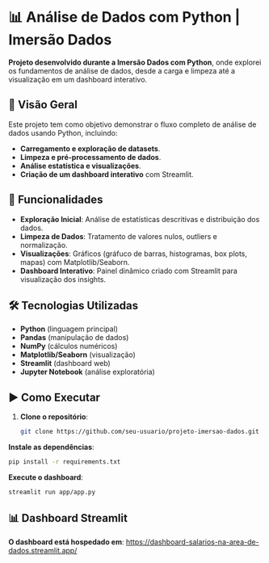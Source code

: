 # 📊 Análise de Dados com Python | Imersão Dados

**Projeto desenvolvido durante a Imersão Dados com Python**, onde explorei os fundamentos de análise de dados, desde a carga e limpeza até a visualização em um dashboard interativo.

## 🚀 Visão Geral
Este projeto tem como objetivo demonstrar o fluxo completo de análise de dados usando Python, incluindo:
- **Carregamento e exploração de datasets**.
- **Limpeza e pré-processamento de dados**.
- **Análise estatística e visualizações**.
- **Criação de um dashboard interativo** com Streamlit.

## 📌 Funcionalidades
- **Exploração Inicial**: Análise de estatísticas descritivas e distribuição dos dados.
- **Limpeza de Dados**: Tratamento de valores nulos, outliers e normalização.
- **Visualizações**: Gráficos (gráfuco de barras, histogramas, box plots, mapas) com Matplotlib/Seaborn.
- **Dashboard Interativo**: Painel dinâmico criado com Streamlit para visualização dos insights.

## 🛠 Tecnologias Utilizadas
- **Python** (linguagem principal)
- **Pandas** (manipulação de dados)
- **NumPy** (cálculos numéricos)
- **Matplotlib/Seaborn** (visualização)
- **Streamlit** (dashboard web)
- **Jupyter Notebook** (análise exploratória)

## ▶️ Como Executar
1. **Clone o repositório**:
   ```bash
   git clone https://github.com/seu-usuario/projeto-imersao-dados.git

**Instale as dependências**:
```bash
pip install -r requirements.txt
```

**Execute o dashboard**:
```bash
streamlit run app/app.py
```

## 📊 Dashboard Streamlit

   **O dashboard está hospedado em**: https://dashboard-salarios-na-area-de-dados.streamlit.app/


